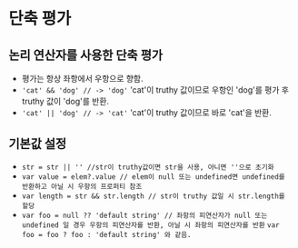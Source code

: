 # 단축 평가

## 논리 연산자를 사용한 단축 평가

- 평가는 항상 좌항에서 우항으로 향함.
- `'cat' && 'dog' // -> 'dog'`
  'cat'이 truthy 값이므로 우항인 'dog'를 평가 후 truthy 값이 'dog'를 반환.
- `'cat' || 'dog' // -> 'cat'`
  'cat'이 truthy 값이므로 바로 'cat'을 반환.

## 기본값 설정

- `str = str || '' //str이 truthy값이면 str을 사용, 아니면 ''으로 초기화`
- `var value = elem?.value // elem이 null 또는 undefined면 undefined를 반환하고 아닐 시 우항의 프로퍼티 참조`
- `var length = str && str.length // str이 truthy 값일 시 str.length를 할당 `
- `var foo = null ?? 'default string' // 좌항의 피연산자가 null 또는 undefined 일 경우 우항의 피연산자를 반환, 아닐 시 좌항의 피연산자를 반환`
  `var foo = foo ? foo : 'default string' 와 같음.`
